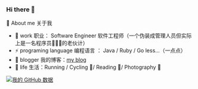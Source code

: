 ### Hi there 👋

🌱 About me 关于我

- 💼 work 职业： Software Engineer 软件工程师（一个伪装成管理人员但实际上是一名程序员👨🏻‍💻的老伙计）
- ⚡ programing language 编程语言 ： Java / Ruby / Go less...（一点点）
- 📖 blogger 我的博客：[my blog](http://www.phoenixblog.cn/) 
- 🏃 life 生活：Running / Cycling 🚴/ Reading 📖/ Photography 📸


[![我的 GitHub 数据](https://github-readme-stats.vercel.app/api?username=xiao2shiqi)](https://github.com/xiao2shiqi)
